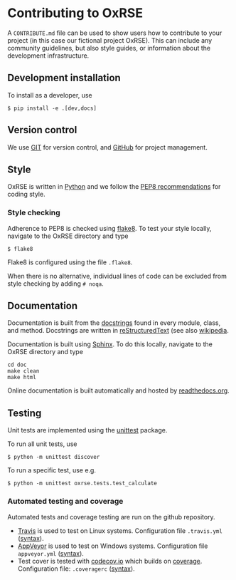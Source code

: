 # Contributing to OxRSE

A `CONTRIBUTE.md` file can be used to show users how to contribute to your project (in this case our fictional project OxRSE).
This can include any community guidelines, but also style guides, or information about the development infrastructure.

## Development installation

To install as a developer, use

```
$ pip install -e .[dev,docs]
```

## Version control

We use [GIT](https://en.wikipedia.org/wiki/Git) for version control, and [GitHub](https://en.wikipedia.org/wiki/GitHub) for project management.


## Style

OxRSE is written in [Python](https://en.wikipedia.org/wiki/Python_(programming_language)) and we follow the [PEP8 recommendations](https://www.python.org/dev/peps/pep-0008/) for coding style.

### Style checking

Adherence to PEP8 is checked using [flake8](http://flake8.pycqa.org/en/latest/).
To test your style locally, navigate to the OxRSE directory and type
```
$ flake8
```
Flake8 is configured using the file `.flake8`.

When there is no alternative, individual lines of code can be excluded from style checking by adding `# noqa`.

## Documentation

Documentation is built from the [docstrings](https://www.python.org/dev/peps/pep-0257/) found in every module, class, and method. Docstrings are written in [reStructuredText](http://docutils.sourceforge.net/docs/user/rst/quickref.html) (see also [wikipedia](https://en.wikipedia.org/wiki/ReStructuredText).

Documentation is built using [Sphinx](http://www.sphinx-doc.org/en/stable/). To do this locally, navigate to the OxRSE directory and type

```
cd doc
make clean
make html
```

Online documentation is built automatically and hosted by [readthedocs.org](https://oxrse-template-project-python.readthedocs.io/en/latest/).

## Testing

Unit tests are implemented using the [unittest](https://docs.python.org/3.3/library/unittest.html) package.

To run all unit tests, use
```
$ python -m unittest discover
```

To run a specific test, use e.g.
```
$ python -m unittest oxrse.tests.test_calculate
```

### Automated testing and coverage

Automated tests and coverage testing are run on the github repository.

- [Travis](https://travis-ci.org) is used to test on Linux systems. Configuration file `.travis.yml` ([syntax](https://docs.travis-ci.com/)).
- [AppVeyor](http://appveyor.com/) is used to test on Windows systems. Configuration file `appveyor.yml` ([syntax](https://packaging.python.org/guides/supporting-windows-using-appveyor/)).
- Test cover is tested with [codecov.io](https://docs.codecov.io/docs) which builds on [coverage](https://coverage.readthedocs.io/). Configuration file: `.coveragerc` ([syntax](https://coverage.readthedocs.io/en/latest/config.html)).

